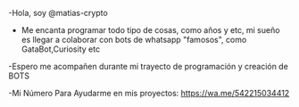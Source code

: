 -Hola, soy @matias-crypto

- Me encanta programar todo tipo de cosas, como años y etc, mi sueño es llegar a colaborar con bots de whatsapp "famosos", como GataBot,Curiosity etc

-Espero me acompañen durante mi trayecto de programación y creación de BOTS

-Mi Número Para Ayudarme en mis proyectos:
https://wa.me/542215034412

